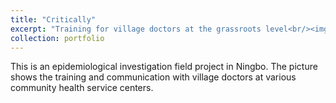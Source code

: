```yaml
---
title: "Critically"
excerpt: "Training for village doctors at the grassroots level<br/><img src='./images/png1.jpg'width='400'alt='Village doctor training session'>"
collection: portfolio
---
```


This is an epidemiological investigation field project in Ningbo. The picture shows the training and communication with village doctors at various community health service centers.
